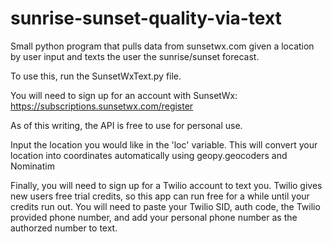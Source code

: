 # sunrise-sunset-quality-via-text
Small python program that pulls data from sunsetwx.com given a location by user input and texts the user the sunrise/sunset forecast.

To use this, run the SunsetWxText.py file. 

You will need to sign up for an account with SunsetWx: https://subscriptions.sunsetwx.com/register

As of this writing, the API is free to use for personal use. 

Input the location you would like in the 'loc' variable. This will convert your location into coordinates automatically using 
geopy.geocoders and Nominatim


Finally, you will need to sign up for a Twilio account to text you. Twilio gives new users free trial credits, so this app can run free for a while until your credits run out. 
You will need to paste your Twilio SID, auth code, the Twilio provided phone number, and add your personal phone number as the authorzed number to text. 
